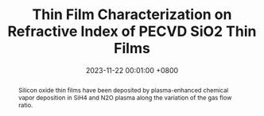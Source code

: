 ---
title:          "Thin Film Characterization on Refractive Index of PECVD SiO2 Thin Films"
date:           2023-11-22 00:01:00 +0800
selected:       true
pub:            "Journal of the Semiconductor & Display Technology"
# pub_pre:        "Submitted to "
# pub_post:       'Under review.'
pub_date:       "2023"
abstract: >-
  Silicon oxide thin films have been deposited by plasma-enhanced chemical vapor deposition in SiH4 and N2O plasma along the variation of the gas flow ratio. 
authors:
  - Woo Hyuck Kong
  - In Cheon Yoon
  - Seung Jae Lee
  - Yun Jeong Choi
  - Sang Jeen Hong
links:
  Paper: https://koreascience.kr/article/JAKO202320857520350.page
---